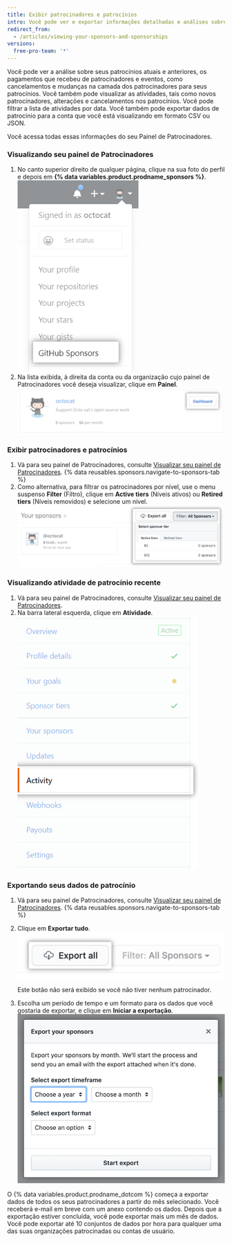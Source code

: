 ```yaml
---
title: Exibir patrocinadores e patrocínios
intro: Você pode ver e exportar informações detalhadas e análises sobre seus patrocinadores e patrocínios.
redirect_from:
  - /articles/viewing-your-sponsors-and-sponsorships
versions:
  free-pro-team: '*'
---
```


Você pode ver a análise sobre seus patrocínios atuais e anteriores, os pagamentos que recebeu de patrocinadores e eventos, como cancelamentos e mudanças na camada dos patrocinadores para seus patrocínios. Você também pode visualizar as atividades, tais como novos patrocinadores, alterações e cancelamentos nos patrocínios. Você pode filtrar a lista de atividades por data. Você também pode exportar dados de patrocínio para a conta que você está visualizando em formato CSV ou JSON.

Você acessa todas essas informações do seu Painel de Patrocinadores.

### Visualizando seu painel de Patrocinadores

1. No canto superior direito de qualquer página, clique na sua foto do perfil e depois em **{% data variables.product.prodname_sponsors %}**. ![Botão {% data variables.product.prodname_sponsors %}](/assets/images/help/sponsors/access-github-sponsors-dashboard.png)
2. Na lista exibida, à direita da conta ou da organização cujo painel de Patrocinadores você deseja visualizar, clique em **Painel**. ![Botão do painel de patrocinadores de desenvolvedor](/assets/images/help/sponsors/dev-sponsors-dashboard-button.png)

### Exibir patrocinadores e patrocínios

1. Vá para seu painel de Patrocinadores, consulte [Visualizar seu painel de Patrocinadores](#viewing-your-sponsors-dashboard).
{% data reusables.sponsors.navigate-to-sponsors-tab %}
1. Como alternativa, para filtrar os patrocinadores por nível, use o menu suspenso **Filter** (Filtro), clique em **Active tiers** (Níveis ativos) ou **Retired tiers** (Níveis removidos) e selecione um nível. ![Menu suspenso para filtrar por nível](/assets/images/help/sponsors/filter-drop-down.png)

### Visualizando atividade de patrocínio recente

1. Vá para seu painel de Patrocinadores, consulte [Visualizar seu painel de Patrocinadores](#viewing-your-sponsors-dashboard).
1. Na barra lateral esquerda, clique em **Atividade**. ![Aba de atividade](/assets/images/help/sponsors/activity-tab.png)

### Exportando seus dados de patrocínio

1. Vá para seu painel de Patrocinadores, consulte [Visualizar seu painel de Patrocinadores](#viewing-your-sponsors-dashboard).
{% data reusables.sponsors.navigate-to-sponsors-tab %}
1. Clique em **Exportar tudo**. ![Botão Exportar tudo](/assets/images/help/sponsors/export-all.png)

   Este botão não será exibido se você não tiver nenhum patrocinador.

1. Escolha um período de tempo e um formato para os dados que você gostaria de exportar, e clique em **Iniciar a exportação**. ![Opções de Exportar dados](/assets/images/help/sponsors/export-your-sponsors.png)

  O {% data variables.product.prodname_dotcom %} começa a exportar dados de todos os seus patrocinadores a partir do mês selecionado. Você receberá e-mail em breve com um anexo contendo os dados. Depois que a exportação estiver concluída, você pode exportar mais um mês de dados. Você pode exportar até 10 conjuntos de dados por hora para qualquer uma das suas organizações patrocinadas ou contas de usuário.
